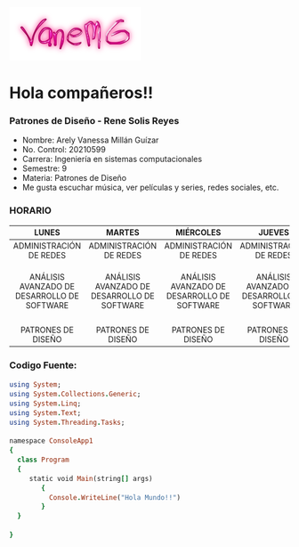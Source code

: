 ![](/imagenes/Descargas/logo.png) 

# Hola compañeros!!

### Patrones de Diseño - Rene Solis Reyes

* Nombre: Arely Vanessa Millán Guízar
* No. Control: 20210599
* Carrera: Ingeniería en sistemas computacionales
* Semestre: 9
* Materia: Patrones de Diseño
* Me gusta escuchar música, ver películas y series, redes sociales, etc.

### HORARIO

| LUNES | MARTES | MIÉRCOLES | JUEVES | VIERNES |  
|:---:|:---:|:---:|:---:|:---:|
| ADMINISTRACIÓN DE REDES | ADMINISTRACIÓN DE REDES | ADMINISTRACIÓN DE REDES | ADMINISTRACIÓN DE REDES |  | 
| ANÁLISIS AVANZADO DE DESARROLLO DE SOFTWARE | ANÁLISIS AVANZADO DE DESARROLLO DE SOFTWARE | ANÁLISIS AVANZADO DE DESARROLLO DE SOFTWARE | ANÁLISIS AVANZADO DE DESARROLLO DE SOFTWARE | ANÁLISIS AVANZADO DE DESARROLLO DE SOFTWARE |  
|  |  |  |  |  |  
| PATRONES DE DISEÑO | PATRONES DE DISEÑO | PATRONES DE DISEÑO | PATRONES DE DISEÑO | PATRONES DE DISEÑO |  


### Codigo Fuente:
```Ruby
using System;
using System.Collections.Generic;
using System.Linq;
using System.Text;
using System.Threading.Tasks;

namespace ConsoleApp1
{
  class Program 
  {
     static void Main(string[] args)
        {
          Console.WriteLine("Hola Mundo!!")
        }
  }

}
```


